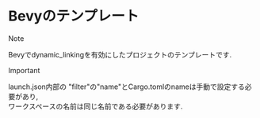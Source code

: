 
# Bevyのテンプレート

> [!NOTE]
> Bevyでdynamic_linkingを有効にしたプロジェクトのテンプレートです.<br>

> [!IMPORTANT]
> launch.json内部の "filter"の"name"とCargo.tomlのnameは手動で設定する必要があり,<br>
> ワークスペースの名前は同じ名前である必要があります.<br>
